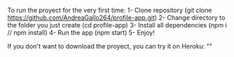 To run the proyect for the very first time:
1- Clone repository (git clone https://github.com/AndreaGallo264/profile-app.git)
2- Change directory to the folder you just create (cd profile-app)
3- Install all dependencies (npm i // npm install)
4- Run the app (npm start)
5- Enjoy!

If you don't want to download the proyect, you can try it on Heroku:
""
